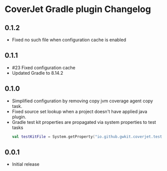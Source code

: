# CoverJet Gradle plugin Changelog

## 0.1.2

- Fixed no such file when configuration cache is enabled


## 0.1.1

- #23 Fixed configuration cache
- Updated Gradle to 8.14.2


## 0.1.0

- Simplified configuration by removing copy jvm coverage agent copy task.
- Fixed source set lookup when a project doesn't have applied java plugin. 
- Gradle test kit properties are propagated via system properties to test tasks
  ```kts
  val testKitFile = System.getProperty("io.github.gwkit.coverjet.test-kit.enabled")
  ```

## 0.0.1
- Initial release
